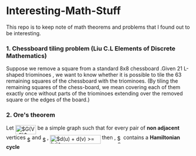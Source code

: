 # Interesting-Math-Stuff
This repo is to keep note of math theorems and problems that I found out to be interesting.

### 1. Chessboard tiling problem (Liu C.L Elements of Discrete Mathematics)

Suppose we remove a square from a standard 8x8 chessboard .Given 21 L-shaped triominoes , we want to know whether it is possible to tile the 63 remaining squares of the chessboard with the triominoes. (By tiling the remaining squares of the chess-board, we mean covering each of them exactly once without parts of the triominoes extending over the removed square or the edges of the board.)

### 2. Ore's theorem 
Let <img alt="$G(V, E)$" src="https://rawgit.com/bhi5hmaraj/Interesting-Math-Stuff/None/svgs/faeb185b92f7b3520d81a553e6ec6a90.svg?invert_in_darkmode" align=middle width="56.40624pt" height="24.56553pt"/> be a simple graph such that for every pair of **non adjacent** vertices <img alt="$u$" src="https://rawgit.com/bhi5hmaraj/Interesting-Math-Stuff/None/svgs/6dbb78540bd76da3f1625782d42d6d16.svg?invert_in_darkmode" align=middle width="9.375135pt" height="14.10255pt"/> and <img alt="$v$" src="https://rawgit.com/bhi5hmaraj/Interesting-Math-Stuff/None/svgs/6c4adbc36120d62b98deef2a20d5d303.svg?invert_in_darkmode" align=middle width="8.52588pt" height="14.10255pt"/> , <img alt="$d(u) + d(v) &gt;= |V|$" src="https://rawgit.com/bhi5hmaraj/Interesting-Math-Stuff/None/svgs/4c6af5200b5d3c51784accb4f6be902f.svg?invert_in_darkmode" align=middle width="137.382135pt" height="24.56553pt"/> then , <img alt="$G$" src="https://rawgit.com/bhi5hmaraj/Interesting-Math-Stuff/None/svgs/5201385589993766eea584cd3aa6fa13.svg?invert_in_darkmode" align=middle width="12.876435pt" height="22.38192pt"/> contains a **Hamiltonian cycle**
